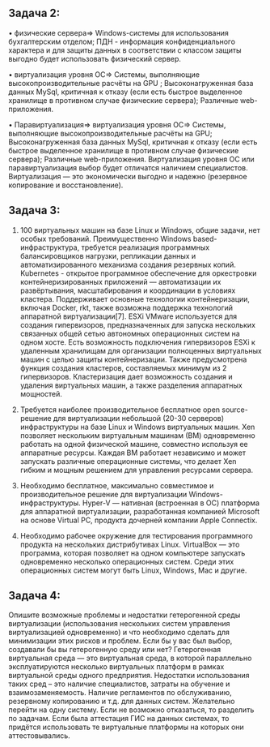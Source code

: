 Задача 2:
-

• физические сервера=> Windows-системы для использования бухгалтерским отделом;
ПДН - информация конфиденциального характера и для защиты данных в соответствии с классом защиты выгодно будет использовать физический сервер. 

• виртуализация уровня ОС=> Системы, выполняющие высокопроизводительные расчёты на GPU ; Высоконагруженная база данных MySql, критичная к отказу (если есть быстрое выделенное хранилище в противном случае физические сервера); Различные web-приложения.

• Паравиртуализация=> виртуализация уровня ОС=> Системы, выполняющие высокопроизводительные расчёты на GPU; Высоконагруженная база данных MySql, критичная к отказу (если есть быстрое выделенное хранилище в противном случае физические сервера); Различные web-приложения.
Виртуализация уровня ОС или паравиртуализация выбор будет отличатся наличием специалистов. Виртуализация — это экономически выгодно и надежно (резервное копирование и восстановление).

Задача 3:
-

1) 100 виртуальных машин на базе Linux и Windows, общие задачи, нет особых требований. Преимущественно Windows based-инфраструктура, требуется реализация программных балансировщиков нагрузки, репликации данных и автоматизированного механизма создания резервных копий.  
Kubernetes -  открытое программное обеспечение для оркестровки контейнеризированных приложений — автоматизации их развёртывания, масштабирования и координации в условиях кластера. Поддерживает основные технологии контейнеризации, включая Docker, rkt, также возможна поддержка технологий аппаратной виртуализации[7].
ESXi VMware используется для создания гипервизоров, предназначенных для запуска нескольких связанных общей сетью автономных операционных систем на одном хосте. Есть возможность подключения гипервизоров ESXi к удаленным хранилищам для организации полноценных виртуальных машин с целью защиты контейнеризации. Также предусмотрена функция создания кластеров, составляемых минимум из 2 гипервизоров. Кластеризация дает возможность создания и удаления виртуальных машин, а также разделения аппаратных мощностей.

2) Требуется наиболее производительное бесплатное open source-решение для виртуализации небольшой (20-30 серверов) инфраструктуры на базе Linux и Windows виртуальных машин.
Xen позволяет нескольким виртуальным машинам (ВМ) одновременно работать на одной физической машине, совместно используя ее аппаратные ресурсы. Каждая ВМ работает независимо и может запускать различные операционные системы, что делает Xen гибким и мощным решением для управления ресурсами сервера.

3) Необходимо бесплатное, максимально совместимое и производительное решение для виртуализации Windows-инфраструктуры.
Hyper-V — нативная (встроенная в ОС) платформа для аппаратной виртуализации, разработанная компанией Microsoft на основе Virtual PC, продукта дочерней компании Apple Connectix.

4) Необходимо рабочее окружение для тестирования программного продукта на нескольких дистрибутивах Linux.
VirtualBox — это программа, которая позволяет на одном компьютере запускать одновременно несколько операционных систем. Среди этих операционных систем могут быть Linux, Windows, Mac и другие.

Задача 4:
-

Опишите возможные проблемы и недостатки гетерогенной среды виртуализации (использования нескольких систем управления виртуализацией одновременно) и что необходимо сделать для минимизации этих рисков и проблем. Если бы у вас был выбор, создавали бы вы гетерогенную среду или нет?
Гетерогенная виртуальная среда — это виртуальная среда, в которой параллельно эксплуатируются несколько виртуальных платформ в рамках виртуальной среды одного предприятия. Недостатки использования таких сред – это наличие специалистов, затраты на обучение и взаимозаменяемость. Наличие регламентов по обслуживанию, резервному копированию и т.д. для данных систем. Желательно перейти на одну систему. Если не возможно отказаться, то разделить по задачам. Если была аттестация ГИС на данных системах, то придётся использовать те виртуальные платформы на которых они аттестовывались.
